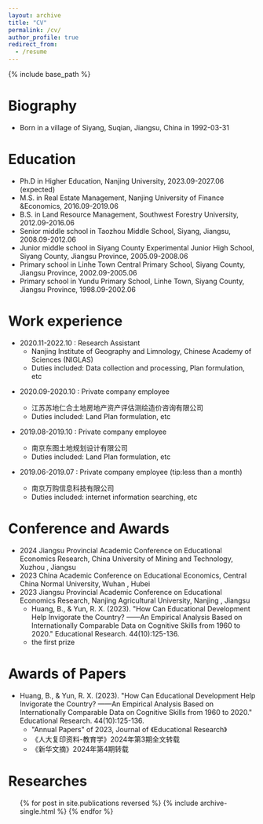 ```yaml
---
layout: archive
title: "CV"
permalink: /cv/
author_profile: true
redirect_from:
  - /resume
---
```


{% include base_path %}

Biography
======
* Born in a village of Siyang, Suqian, Jiangsu, China in 1992-03-31


Education
======
* Ph.D in Higher Education, Nanjing University, 2023.09-2027.06 (expected)   
  <!--  * 博士 高等教育学, 南京大学 , 2023.09-2027.06(预期) -->   
* M.S. in Real Estate Management, Nanjing University of Finance &Economics, 2016.09-2019.06   
  <!--  * 硕士 房地产管理学, 南京财经大学, 2016.09-2019.06 -->   
* B.S. in Land Resource Management, Southwest Forestry University, 2012.09-2016.06   
  <!--  * 学士（本科） 土地资源管理, 西南林业大学, 2012.09-2016.06 -->   
* Senior middle school in Taozhou Middle School, Siyang, Jiangsu, 2008.09-2012.06   
  <!-- * 高中 泗阳桃州中学, 2008.09-2012.06 -->   
* Junior middle school in Siyang County Experimental Junior High School, Siyang County, Jiangsu Province, 2005.09-2008.06   
  <!-- * 初中 泗阳县实验初级中学, 2005.09-2008.06 -->   
* Primary school in Linhe Town Central Primary School, Siyang County, Jiangsu Province, 2002.09-2005.06   
  <!-- * 小学 临河镇中心小学, 2002.09-2005.06 -->   
* Primary school in Yundu Primary School, Linhe Town, Siyang County, Jiangsu Province, 1998.09-2002.06   
  <!-- * 小学 云渡小学, 1998.09-2002.06 -->   

Work experience
======
<!---->
* 2020.11-2022.10 : Research Assistant
  * Nanjing Institute of Geography and Limnology, Chinese Academy of Sciences (NIGLAS)
  * Duties included: Data collection and processing, Plan formulation, etc   
  
<div style="display:none">
* 2020.11-2022.10 : 科研助理
  * 中国科学院南京地理与湖泊研究所
  * 工作内容：数据收集和处理、规划写作、书稿写作等
</div>

* 2020.09-2020.10 : Private company employee
  * 江苏苏地仁合土地房地产资产评估测绘造价咨询有限公司
  * Duties included: Land Plan formulation, etc   
  
* 2019.08-2019.10 : Private company employee
  * 南京东图土地规划设计有限公司
  * Duties included: Land Plan formulation, etc   
  
* 2019.06-2019.07 : Private company employee (tip:less than a month)
  * 南京万购信息科技有限公司
  * Duties included: internet information searching, etc   

Conference and Awards
======
<!---->
* 2024 Jiangsu Provincial Academic Conference on Educational Economics Research, China University of Mining and Technology, Xuzhou , Jiangsu
  <!-- 2024年江苏省教育经济研究学术年会 -->
* 2023 China Academic Conference on Educational Economics, Central China Normal University, Wuhan , Hubei
  <!-- 2023年中国教育经济学术年会 -->
* 2023 Jiangsu Provincial Academic Conference on Educational Economics Research, Nanjing Agricultural University, Nanjing , Jiangsu
  <!-- 2023年江苏省教育经济研究学术年会 -->
  * Huang, B., & Yun, R. X. (2023). "How Can Educational Development Help Invigorate the Country? ——An Empirical Analysis Based on Internationally Comparable Data on Cognitive Skills from 1960 to 2020." Educational Research. 44(10):125-136.
  * the first prize


Awards of Papers
======
<!---->
* Huang, B., & Yun, R. X. (2023). "How Can Educational Development Help Invigorate the Country? ——An Empirical Analysis Based on Internationally Comparable Data on Cognitive Skills from 1960 to 2020." Educational Research. 44(10):125-136.
  * "Annual Papers" of 2023, Journal of 《Educational Research》
  * 《人大复印资料-教育学》2024年第3期全文转载
  * 《新华文摘》2024年第4期转载
  

Researches
======
  <ul>{% for post in site.publications reversed %}
    {% include archive-single.html %}
  {% endfor %}</ul>